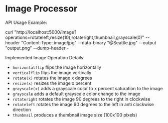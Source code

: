 # Image Processor 

API Usage Example:

curl      "http://localhost:5000/image?operations=rotateleft,resize(10),rotateright,thumbnail,grayscale(0)"      --header "Content-Type: image/jpg"      --data-binary "@Seattle.jpg"      --output "output.png"      --dump-header -

Implemented Image Operation Details:

  * `horizontalflip` flips the image horizontally
  * `verticalflip`  flips the image vertically
  * `rotate(x)` rotates the image x degrees
  * `resize(x)` resizes the image x percent
  * `grayscale(x)` adds a grayscale color to x percent saturation to the image
  * `grayscale` adds a default grayscale color change to the image
  * `rotateright` rotates the image 90 degrees to the right in clockwise
  * `rotateleft` rotates the image 90 degrees to the left in anti clockwise direction
  * `thumbnail` produces a thumbnail image size (100x100 pixels)
